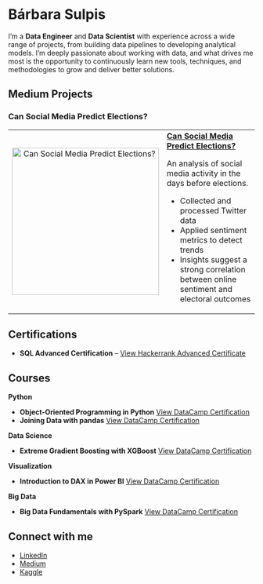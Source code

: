 # Bárbara Sulpis

I’m a **Data Engineer** and **Data Scientist** with experience across a wide range of projects, from building data pipelines to developing analytical models. I’m deeply passionate about working with data, and what drives me most is the opportunity to continuously learn new tools, techniques, and methodologies to grow and deliver better solutions.

##  Medium Projects

### Can Social Media Predict Elections?

<table>
  <tr>
    <td width="40%" align="center">
      <a href="https://medium.com/@barbarasulpis/can-social-media-predict-elections-ea5fe221d0cc">
        <img src="https://miro.medium.com/v2/resize:fit:720/format:webp/1*XTxJKcG5yyGzbgka3oQC4Q.jpeg" 
             alt="Can Social Media Predict Elections?" 
             width="300" style="max-width:100%; height:auto;">
      </a>
    </td>
    <td width="60%" valign="top">
      <a href="https://medium.com/@barbarasulpis/can-social-media-predict-elections-ea5fe221d0cc">
        <strong>Can Social Media Predict Elections?</strong>
      </a>
      <p>An analysis of social media activity in the days before elections.</p>
      <ul>
        <li>Collected and processed Twitter data</li>
        <li>Applied sentiment metrics to detect trends</li>
        <li>Insights suggest a strong correlation between online sentiment and electoral outcomes</li>
      </ul>
    </td>
  </tr>
</table>

## Certifications
-  **SQL Advanced Certification** – [View Hackerrank Advanced Certificate](https://www.hackerrank.com/certificates/6b2ce5832313)

## Courses
**Python**
- **Object-Oriented Programming in Python** [View DataCamp Certification](https://www.datacamp.com/completed/statement-of-accomplishment/course/85418fd30cf252cd0116c31eaa119d4cac99781f)
- **Joining Data with pandas** [View DataCamp Certification](https://www.datacamp.com/completed/statement-of-accomplishment/course/03f58cd72563ba85634405172eaa03a72bcea91c)
  
**Data Science**
- **Extreme Gradient Boosting with XGBoost** [View DataCamp Certification](https://www.datacamp.com/completed/statement-of-accomplishment/course/aa6d4e8879b6f755fdf87dc0222df1e1e213e58e)

**Visualization**
- **Introduction to DAX in Power BI** [View DataCamp Certification](https://www.datacamp.com/completed/statement-of-accomplishment/course/04a188785b99770112469c3f0052d3d7683b1843)
  
**Big Data**
- **Big Data Fundamentals with PySpark** [View DataCamp Certification](https://www.datacamp.com/completed/statement-of-accomplishment/course/802cf4adda0862777391c56cd223d349385285d3)

##  Connect with me
- [LinkedIn](https://www.linkedin.com/in/barbarasulpis/)
- [Medium](https://medium.com/@barbarasulpis)
- [Kaggle](https://www.kaggle.com/brbarasulpis)
